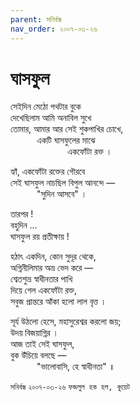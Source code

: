 ```yaml
---
parent: সনির্বন্ধ
nav_order: ২০০৭-০৩-২৬
---
```


# ঘাসফুল

সেইদিন মেঠো পথটার বুকে  
দেখেছিলাম আমি অনাবিল সুখে  
তোমার, আমার আর সেই শুকপাখির চোখে,  
<span style="padding: 0 0 0 3em;">একটি ঘাসফুলের মাঝে</span>  
<span style="padding: 0 0 0 6.5em;">একফোঁটা রক্ত ।</span>

হ্যাঁ, একফোঁটা রক্তের গৌরবে  
সেই ঘাসফুল নাচছিল বিপুল আনন্দে —  
<span style="padding: 0 0 0 3em;">"সুদিন আসবে" ।</span>

তারপর !  
বহুদিন …  
ঘাসফুল রয় প্রতীক্ষায় !

হঠাৎ একদিন, কোন সুদূর থেকে,  
অগ্নিনীলিমার অভ্র ভেদ করে —  
শ্বেতশুভ্র স্বাধীনতার পাখি  
দিয়ে গেল একফোঁটা রক্ত,  
সবুজ প্রান্তরে আঁকা হলো লাল বৃত্ত ।

সূর্য উঠলো হেসে, মহাসুরেশ্বর করলো জয়;  
উদয় বিজয়াগ্নির ।  
আজ তাই সেই ঘাসফুল,  
বুক উঁচিয়ে বলছে —  
<span style="padding: 0 0 0 3em;">"ভালোবাসি, হে স্বাধীনতা" ॥</span>

`সনির্বন্ধ` `২০০৭-০৩-২৬` `ফজলুল হক হল, কুয়েট`
